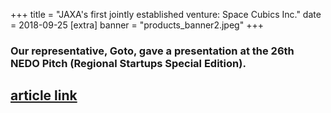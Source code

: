 +++
title = "JAXA's first jointly established venture: Space Cubics Inc."
date = 2018-09-25
[extra]
banner = "products_banner2.jpeg"
+++

### Our representative, Goto, gave a presentation at the 26th NEDO Pitch (Regional Startups Special Edition).

## [article link](https://www.youtube.com/watch?v=Zt_zESlPNQ4)  



